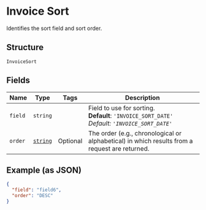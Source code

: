 
# Invoice Sort

Identifies the  sort field and sort order.

## Structure

`InvoiceSort`

## Fields

| Name | Type | Tags | Description |
|  --- | --- | --- | --- |
| `field` | `string` |  | Field to use for sorting.<br>**Default**: `'INVOICE_SORT_DATE'`<br>*Default: `'INVOICE_SORT_DATE'`* |
| `order` | [`string`](/doc/models/sort-order.md) | Optional | The order (e.g., chronological or alphabetical) in which results from a request are returned. |

## Example (as JSON)

```json
{
  "field": "field6",
  "order": "DESC"
}
```

